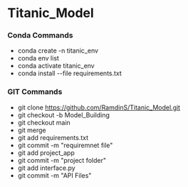 # Titanic_Model

### Conda Commands 
 - conda create -n titanic_env
 - conda env list
 - conda activate titanic_env
 - conda install --file requirements.txt


### GIT Commands
 - git clone https://github.com/RamdinS/Titanic_Model.git
 - git checkout -b Model_Building
 - git checkout main
 - git merge
 - git add requirements.txt
 - git commit -m "requiremnet file"
 - git add project_app
 - git commit -m "project folder"
 - git add interface.py
 - git commit -m "API Files"
 